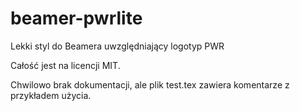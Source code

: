 # beamer-pwrlite

Lekki styl do Beamera uwzględniający logotyp PWR

Całość jest na licencji MIT.

Chwilowo brak dokumentacji, ale plik test.tex zawiera komentarze z przykładem użycia.

